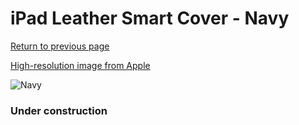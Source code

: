 # iPad Leather Smart Cover - Navy

[Return to previous page](/ipad_2)

[High-resolution image from Apple](https://store.storeimages.cdn-apple.com/8756/as-images.apple.com/is/MC949?wid=4500&hei=4500&fmt=png)

<div style="width: 384px"><img src="/everypreview/MC949.png" alt="Navy"></div>

### Under construction
